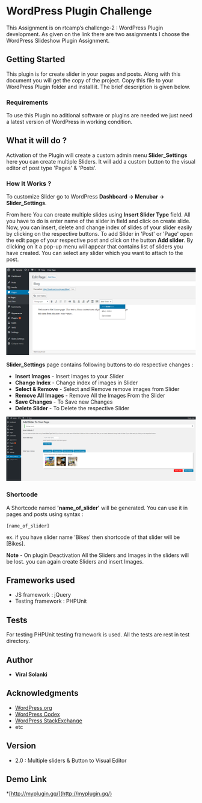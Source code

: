 # WordPress Plugin Challenge

This Assignment is on rtcamp’s challenge-2 : WordPress Plugin development. As given on the link there are two assignments I choose the WordPress Slideshow Plugin Assignment.

## Getting Started

This plugin is for create slider in your pages and posts. Along with this document you will get the copy of the project. Copy this file to your WordPress Plugin folder and install it. The brief description is given below.

### Requirements

To use this Plugin no aditional software or plugins are needed we just need a latest version of WordPress in working condition.

## What it will do ?

Activation of the Plugin will create a custom admin menu **Slider_Settings** here you can create multiple Sliders. It will add a custom button to the visual editor of post type 'Pages' & 'Posts'.   

### How It Works ?

To customize Slider go to WordPress **Dashboard -> Menubar -> Slider_Settings**. 

From here You can create multiple slides using **Insert Slider Type** field. All you have to do is enter name of the slider in field and click on create slide. 
Now, you can insert, delete and change index of slides of your slider easily by clicking on the respective buttons. To add Slider in 'Post' or 'Page' open the edit page of your respective post and click on the button **Add slider**. By clicking on it a pop-up menu will appear that contains list of sliders you have created. You can select any slider which you want to attach to the post.  

![Button](images/button.png)

**Slider_Settings** page contains following buttons to do respective changes :

* **Insert Images** - Insert images to your Slider<br />
* **Change Index** - Change index of images in Slider<br />
* **Select & Remove** - Select and Remove remove images from Slider<br /> 
* **Remove All Images** - Remove All the Images From the Slider<br />
* **Save Changes** - To Save new Changes<br />
* **Delete Slider** - To Delete the respective Slider<br />

![Slider_Setting](images/Slider_Setting.png)

### Shortcode

A Shortcode named **'name_of_slider'** will be generated. You can use it in pages and posts using syntax :
```
[name_of_slider]
```
ex. if you have slider name 'Bikes' then shortcode of that slider will be [Bikes].

**Note** - On plugin Deactivation All the Sliders and Images in the sliders will be lost. you can again create Sliders and insert Images.

## Frameworks used

* JS framework : jQuery
* Testing framework : PHPUnit

## Tests

For testing PHPUnit testing framework is used. All the tests are rest in test directory.

## Author

* **Viral Solanki** 

## Acknowledgments

* [WordPress.org](https://wordpress.org)
* [WordPress Codex](https://codex.wordpress.org)
* [WordPress StackExchange](https://codex.wordpress.stackexchange.com)
* etc

## Version

* 2.0 : Multiple sliders & Button to Visual Editor

## Demo Link

*[http://myplugin.gq/](http://myplugin.gq/) 
